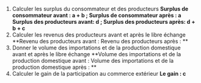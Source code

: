 1) Calculer les surplus du consommateur et des producteurs
**Surplus de consommateur avant : a + b ; Surplus de consommateur après : a 
Surplus des producteurs avant: d ; Surplus des producteurs après: d + b + c**
3) Calculer les revenus des producteurs avant et après le libre échange
**Revenu des producteurs avant : 
Revenu des producteurs après :  **
5) Donner le volume des importations et de la production domestique avant et après le libre échange
**Volume des importations et de la production domestique avant : 
Volume des importations et de la production domestique après : 
**
7) Calculer le gain de la participation au commerce extérieur
**Le gain : c**
